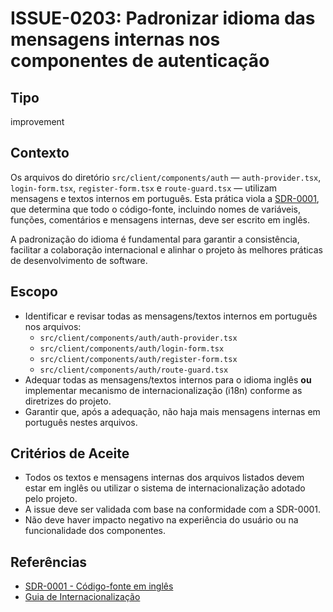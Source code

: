 # ISSUE-0203: Padronizar idioma das mensagens internas nos componentes de autenticação

## Tipo

improvement

## Contexto

Os arquivos do diretório `src/client/components/auth` — `auth-provider.tsx`, `login-form.tsx`, `register-form.tsx` e `route-guard.tsx` — utilizam mensagens e textos internos em português. Esta prática viola a [SDR-0001](../../../docs/sdr/SDR-0001-Codigo-Fonte-Em-Ingles.md), que determina que todo o código-fonte, incluindo nomes de variáveis, funções, comentários e mensagens internas, deve ser escrito em inglês.

A padronização do idioma é fundamental para garantir a consistência, facilitar a colaboração internacional e alinhar o projeto às melhores práticas de desenvolvimento de software.

## Escopo

- Identificar e revisar todas as mensagens/textos internos em português nos arquivos:
  - `src/client/components/auth/auth-provider.tsx`
  - `src/client/components/auth/login-form.tsx`
  - `src/client/components/auth/register-form.tsx`
  - `src/client/components/auth/route-guard.tsx`
- Adequar todas as mensagens/textos internos para o idioma inglês **ou** implementar mecanismo de internacionalização (i18n) conforme as diretrizes do projeto.
- Garantir que, após a adequação, não haja mais mensagens internas em português nestes arquivos.

## Critérios de Aceite

- Todos os textos e mensagens internas dos arquivos listados devem estar em inglês ou utilizar o sistema de internacionalização adotado pelo projeto.
- A issue deve ser validada com base na conformidade com a SDR-0001.
- Não deve haver impacto negativo na experiência do usuário ou na funcionalidade dos componentes.

## Referências

- [SDR-0001 - Código-fonte em inglês](../../../docs/sdr/SDR-0001-Codigo-Fonte-Em-Ingles.md)
- [Guia de Internacionalização](../../../docs/i18n-guide.md)